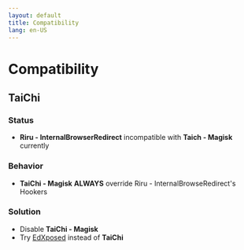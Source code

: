 ```yaml
---
layout: default
title: Compatibility
lang: en-US
---
```


# Compatibility
## TaiChi

### Status  
   - **Riru - InternalBrowserRedirect** incompatible with **Taich - Magisk** currently  
  
### Behavior  
   - **TaiChi - Magisk** **ALWAYS** override Riru - InternalBrowseRedirect's Hookers  
  
### Solution
   - Disable **TaiChi - Magisk**
   - Try [EdXposed](https://github.com/ElderDrivers/EdXposed) instead of **TaiChi**